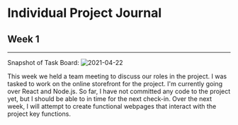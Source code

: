 # Individual Project Journal 


## Week 1 
---

Snapshot of Task Board: 
![2021-04-22](https://user-images.githubusercontent.com/13292772/115828725-f38cb580-a3c2-11eb-8122-61e89aaf8d38.png)

This week we held a team meeting to discuss our roles in the project. I was tasked to work on the online storefront for the project. I'm currently going over React and Node.js. So far, I have not committed any code to the project yet, but I should be able to in time for the next check-in. Over the next week, I will attempt to create functional webpages that interact with the project key functions.
